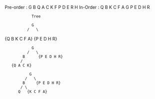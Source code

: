  Pre-order : G B Q A C K F P D E R H 
 In-Order  : Q B K C F A G P E D H R

                Tree
                
                G
              /   \
{Q B K C F A}       {P E D H R}


                G
              /   \
            B      {P E D H R}
           /        
       {Q A C K}    

               G
             /   \
            B     {P E D H R}  
           / \
          Q   {K C F A}
            
    

     
